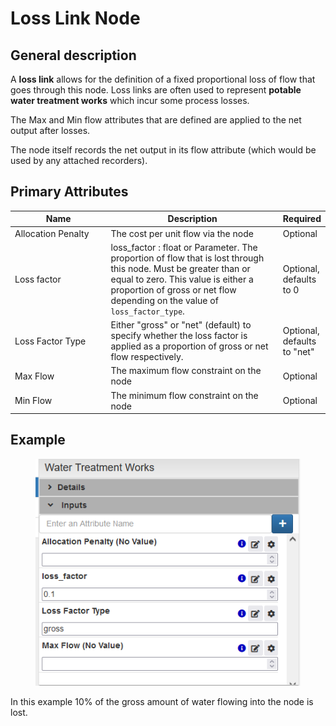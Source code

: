 # Loss Link Node

## General description

A **loss link** allows for the definition of a fixed proportional loss of flow that goes through this node.  Loss links are often used to represent **potable water treatment works** which incur some process losses.

The Max and Min flow attributes that are defined are applied to the net output after losses.&#x20;

The node itself records the net output in its flow attribute (which would be used by any attached recorders).

## Primary Attributes

<table><thead><tr><th width="181.33333333333331">Name</th><th width="342">Description</th><th>Required</th></tr></thead><tbody><tr><td>Allocation Penalty</td><td>The cost per unit flow via the node</td><td>Optional</td></tr><tr><td>Loss factor</td><td>loss_factor : float or Parameter. The proportion of flow that is lost through this node. Must be greater than or equal to zero. This value is either a proportion of gross or net flow depending on the value of <code>loss_factor_type</code>.</td><td>Optional, defaults to 0</td></tr><tr><td>Loss Factor Type</td><td>Either "gross" or "net" (default) to specify whether the loss factor is applied as a proportion of gross or net flow respectively.</td><td>Optional, defaults to "net" </td></tr><tr><td>Max Flow</td><td>The maximum flow constraint on the node</td><td>Optional</td></tr><tr><td>Min Flow</td><td>The minimum flow constraint on the node</td><td>Optional</td></tr></tbody></table>



## Example

<figure><img src="../../../.gitbook/assets/image (1) (1).png" alt=""><figcaption></figcaption></figure>

In this example 10% of the gross amount of water flowing into the node is lost.
